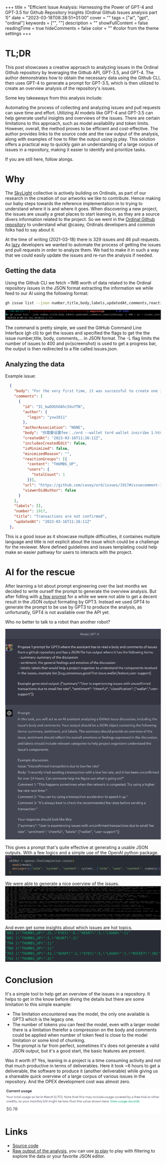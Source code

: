 +++
title = "Efficient Issue Analysis: Harnessing the Power of GPT-4 and GPT-3.5 for Github Repository Insights (Ordinal Github Issues analysis part 1)"
date = "2023-03-18T08:38:51+01:00"
cover = ""
tags = ["ai", "gpt", "ordinal"]
keywords = ["", ""]
description = ""
showFullContent = false
readingTime = true
hideComments = false
color = "" #color from the theme settings
+++

# TL;DR

This post showcases a creative approach to analyzing issues in the Ordinal Github repository by leveraging the Github API, GPT-3.5, and GPT-4. The author demonstrates how to obtain the necessary data using the Github CLI, then uses GPT-4 to generate a prompt for GPT-3.5, which is then utilized to create an overview analysis of the repository's issues.

Some key takeaways from this analysis include:

Automating the process of collecting and analyzing issues and pull requests can save time and effort.
Utilizing AI models like GPT-4 and GPT-3.5 can help generate useful insights and overviews of the issues.
There are certain limitations to this approach, such as model availability and token limits. However, overall, the method proves to be efficient and cost-effective.
The author provides links to the source code and the raw output of the analysis, along with examples of how to filter the output using jq play. This solution offers a practical way to quickly gain an understanding of a large corpus of issues in a repository, making it easier to identify and prioritize tasks.

If you are still here, follow alongs.

# Why

The [SkyLight](https://sky-light-sl.com/) collective is actively building on Ordinals, as part of our research in the creation of our artworks we like to contribute.
Hence making our baby steps towards the reference implementation in to trying to understand where it is and where it goes.
When discovering a new project, the issues are usually a great places to start leaning in, as they are a source divers information related to the project.
So we went in the [Ordinal Github repository](https://github.com/casey/ord) to understand what @casey, Ordinals developers and common folks had to say about it.

At the time of writing (2021-03-18) there is 329 issues and 46 pull requests. As [lazy](https://en.wikipedia.org/wiki/Lazy_evaluation) developers we wanted to automate the process of getting the issues and pull requests in order to analyze them. We had to make it in such a way that we could easily update the issues and re-run the analysis if needed.

## Getting the data

Using the Github CLI we fetch ~1MB worth of data related to the Ordinal repository issues in the JSON format extracting the information we while feed to our AI using the following format:

```bash
gh issue list --json number,title,body,labels,updatedAt,comments,reactionGroups -L 400 > issues.json
```

![gh issue list --json number,title,body,labels,updatedAt,comments,reactionGroups -L 400 | pv > issues.json](/img/posts/analyzing-ordinal-github-issues/2023-03-18-090742_1308x84_scrot.png)

The command is pretty simple, we used the GitHub Command Line Interface (gh cli) to get the issues and specified the flags to get the the issue number,title, body, comments,... in JSON format. The -L flag limits the number of issues to 400 and pv(screenshot) is used to get a progress bar, the output is then redirected to a file called issues.json.

## Analyzing the data

Example issue:
```json
  {
    "body": "For the very first time, it was successful to create one inscription, now transactions are not confirmed, I suspect because of the small fee rate\r\n\r\n<img width=\"557\" alt=\"Снимок экрана 2023-03-11 в 21 30 29\" src=\"https://user-images.githubusercontent.com/53757772/224508408-186dad47-3935-4ad7-8032-5985409a87ff.png\">\r\n\r\n<img width=\"804\" alt=\"Снимок экрана 2023-03-11 в 21 35 40\" src=\"https://user-images.githubusercontent.com/53757772/224508424-16d5f897-0e83-4a04-8c32-73930e2527fe.png\">\r\n\r\nThe balance is completely debited\r\n\r\n<img width=\"563\" alt=\"Снимок экрана 2023-03-11 в 21 36 35\" src=\"https://user-images.githubusercontent.com/53757772/224508755-b202f4e0-dd2e-40cc-bea2-cdd10522bbe8.png\">\r\n\r\n<img width=\"570\" alt=\"Снимок экрана 2023-03-11 в 21 37 04\" src=\"https://user-images.githubusercontent.com/53757772/224508790-e461a21c-8f2e-4a51-962f-cf6171d4b56e.png\">\r\n\r\nhttps://mempool.space/tx/b8d7cd6ba8e2c3387d6c1dfd33ef542ed82aa36425a9a7c2f903a803aaca7015\r\n\r\n\r\n\r\n\r\n\r\nHelp me )",
    "comments": [
      {
        "id": "IC_kwDOGhOAhc5XuYTN",
        "author": {
          "login": "ysw1011"
        },
        "authorAssociation": "NONE",
        "body": "你需要设置fee：./ord --wallet tord wallet inscribe 1.html --fee-rate 6，但是你没有，所以你只能等，有一个清除本地内存池交易的bitcoin cli命令，但是我不建议你用，因为会把你钱包里数据给搞丢。所以你只能等。或者创建一个新钱包，把当前钱包余额转过去 同来产生新的UTXO",
        "createdAt": "2023-03-16T11:26:11Z",
        "includesCreatedEdit": false,
        "isMinimized": false,
        "minimizedReason": "",
        "reactionGroups": [{
          "content": "THUMBS_UP",
          "users": {
            "totalCount": 1
          }}],
        "url": "https://github.com/casey/ord/issues/1917#issuecomment-1471775949",
        "viewerDidAuthor": false
      }
    ],
    "labels": [],
    "number": 1917,
    "title": "Transactions are not confirmed",
    "updatedAt": "2023-03-16T11:26:11Z"
  },
```

This is a good issue as it showcase multiple difficulties, it containes multiple language and title is not explicit about the issue which could be a challenge for the reviewer. More defined guidelines and issues templating could help make an easier pathway for users to interacts with the project.

# AI for the rescue

After learning a lot about prompt engineering over the last months we decided to write ourself the prompt to generate the overview analysis. But after fidling with [a few prompt](https://github.com/Magicking/awesome-chatgpt) for a while we were not able to get a decent result in the JSON output formating by GPT3. Instead we used GPT4 to generate the prompt to be use by GPT3 to produce the analysis, as unfortunatly, GPT4 is not available over the API yet.

Who no better to talk to a robot than another robot?

![Only robots can understand me.](/img/posts/analyzing-ordinal-github-issues/2023-03-18-090255_1180x1594_scrot.png)

This gives a prompt that's quite effective at generating a usable JSON outputs.
With a few logics and a simple use of the OpenAI python package.
![simple openai api call](/img/posts/analyzing-ordinal-github-issues/2023-03-18-094526_1579x209_scrot.png)

We were able to generate a nice overview of the issues.
![](/img/posts/analyzing-ordinal-github-issues/2023-03-18-080232_3650x783_scrot.png)

And even get some insights about which issues are hot topics.
![](/img/posts/analyzing-ordinal-github-issues/2023-03-18-090208_1272x258_scrot.png)

# Conclusion

It's a simple tool to help get an overview of the issues in a repository. It helps to get in the know before diving the details but there are some limitation to this simple example:
 - The limitation encountered was the model, the only one available is GPT3 which is the legacy one.
 - The number of tokens you can feed the model, even with a larger model there is a limitation therefor a compression on the body and comments could be applied when number of token feed is close to the model limitation or some kind of chunking.
 - The prompt is far from perfect, sometimes it's does not generate a valid JSON output, but it's a good start, the basic features are present.

 Was it worth it? Yes, leaning in a project is a time consuming activity and not that much productive in terms of deliverables.
 Here it took ~6 hours to get a deliverable, the software to produce it (another deliverable) while giving us a shareable quick overview of a large corpus of various issues in the repository. And the OPEX development cost was almost zero.

![cost](/img/posts/analyzing-ordinal-github-issues/2023-03-18-090227_857x138_scrot.png)

# Links
  - [Source code](https://github.com/Magicking/openai-issues-analysis/)
  - [Raw output of the analysis](https://github.com/Magicking/openai-issues-analysis/blob/main/classifiedIssue.json), you can use [jq play](https://jqplay.org/s/6w5H0bE1uXi) to play with filtering to explore the data or your favorite JSON editor.